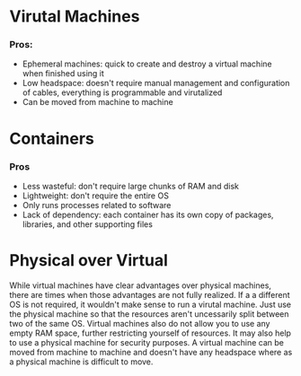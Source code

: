 # Virutal Machines

### Pros:
* Ephemeral machines: quick to create and destroy a virtual machine when finished using it
* Low headspace: doesn't require manual management and configuration of cables, everything is programmable and virutalized
* Can be moved from machine to machine

# Containers

### Pros
* Less wasteful: don't require large chunks of RAM and disk
* Lightweight: don't require the entire OS
* Only runs processes related to software
* Lack of dependency: each container has its own copy of packages, libraries, and other supporting files

# Physical over Virtual

While virtual machines have clear advantages over physical machines, there are times when those advantages are not fully realized. If a 
a different OS is not required, it wouldn't make sense to run a virutal machine. Just use the physical machine so that the resources aren't
uncessarily split between two of the same OS. Virtual machines also do not allow you to use any empty RAM space, further restricting yourself 
of resources. It may also help to use a physical machine for security purposes. A virtual machine can be moved from machine to machine and 
doesn't have any headspace where as a physical machine is difficult to move. 
